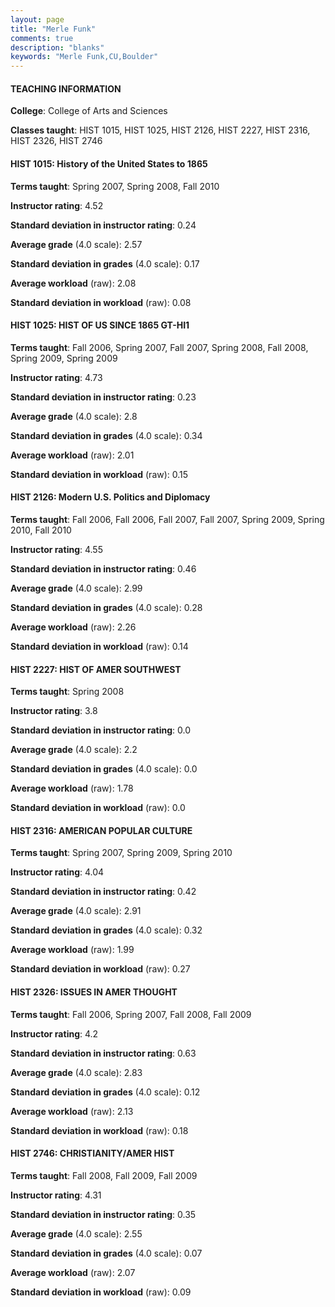 ```yaml
---
layout: page
title: "Merle Funk" 
comments: true
description: "blanks"
keywords: "Merle Funk,CU,Boulder"
---
```

<head>
<script src="https://ajax.googleapis.com/ajax/libs/jquery/2.1.3/jquery.min.js"></script>
<script src="https://dl.dropboxusercontent.com/s/pc42nxpaw1ea4o9/highcharts.js?dl=0"></script>
<!-- <script src="../assets/js/highcharts.js"></script> -->
<style type="text/css">@font-face {
	font-family: "Bebas Neue";
	src: url(https://www.filehosting.org/file/details/544349/BebasNeue Regular.otf) format("opentype");
	}
	h1.Bebas { 
		font-family: "Bebas Neue", Verdana, Tahoma;
	}
</style>
</head>
	   
#### TEACHING INFORMATION

**College**: College of Arts and Sciences

**Classes taught**: HIST 1015, HIST 1025, HIST 2126, HIST 2227, HIST 2316, HIST 2326, HIST 2746

#### HIST 1015: History of the United States to 1865

**Terms taught**: Spring 2007, Spring 2008, Fall 2010

**Instructor rating**: 4.52

**Standard deviation in instructor rating**: 0.24

**Average grade** (4.0 scale): 2.57

**Standard deviation in grades** (4.0 scale): 0.17

**Average workload** (raw): 2.08

**Standard deviation in workload** (raw): 0.08

#### HIST 1025: HIST OF US SINCE 1865 GT-HI1

**Terms taught**: Fall 2006, Spring 2007, Fall 2007, Spring 2008, Fall 2008, Spring 2009, Spring 2009

**Instructor rating**: 4.73

**Standard deviation in instructor rating**: 0.23

**Average grade** (4.0 scale): 2.8

**Standard deviation in grades** (4.0 scale): 0.34

**Average workload** (raw): 2.01

**Standard deviation in workload** (raw): 0.15

#### HIST 2126: Modern U.S. Politics and Diplomacy

**Terms taught**: Fall 2006, Fall 2006, Fall 2007, Fall 2007, Spring 2009, Spring 2010, Fall 2010

**Instructor rating**: 4.55

**Standard deviation in instructor rating**: 0.46

**Average grade** (4.0 scale): 2.99

**Standard deviation in grades** (4.0 scale): 0.28

**Average workload** (raw): 2.26

**Standard deviation in workload** (raw): 0.14

#### HIST 2227: HIST OF AMER SOUTHWEST

**Terms taught**: Spring 2008

**Instructor rating**: 3.8

**Standard deviation in instructor rating**: 0.0

**Average grade** (4.0 scale): 2.2

**Standard deviation in grades** (4.0 scale): 0.0

**Average workload** (raw): 1.78

**Standard deviation in workload** (raw): 0.0

#### HIST 2316: AMERICAN POPULAR CULTURE

**Terms taught**: Spring 2007, Spring 2009, Spring 2010

**Instructor rating**: 4.04

**Standard deviation in instructor rating**: 0.42

**Average grade** (4.0 scale): 2.91

**Standard deviation in grades** (4.0 scale): 0.32

**Average workload** (raw): 1.99

**Standard deviation in workload** (raw): 0.27

#### HIST 2326: ISSUES IN AMER THOUGHT

**Terms taught**: Fall 2006, Spring 2007, Fall 2008, Fall 2009

**Instructor rating**: 4.2

**Standard deviation in instructor rating**: 0.63

**Average grade** (4.0 scale): 2.83

**Standard deviation in grades** (4.0 scale): 0.12

**Average workload** (raw): 2.13

**Standard deviation in workload** (raw): 0.18

#### HIST 2746: CHRISTIANITY/AMER HIST

**Terms taught**: Fall 2008, Fall 2009, Fall 2009

**Instructor rating**: 4.31

**Standard deviation in instructor rating**: 0.35

**Average grade** (4.0 scale): 2.55

**Standard deviation in grades** (4.0 scale): 0.07

**Average workload** (raw): 2.07

**Standard deviation in workload** (raw): 0.09


